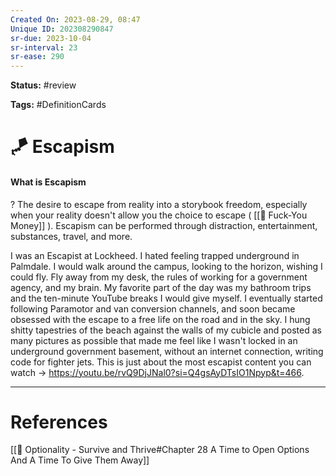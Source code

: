 ```yaml
---
Created On: 2023-08-29, 08:47
Unique ID: 202308290847
sr-due: 2023-10-04
sr-interval: 23
sr-ease: 290
---
```

**Status:** #review 

**Tags:** #DefinitionCards 

# 🪁 Escapism

#### What is Escapism
?
The desire to escape from reality into a storybook freedom, especially when your reality doesn't allow you the choice to escape ( [[💸 Fuck-You Money]] ). Escapism can be performed through distraction, entertainment, substances, travel, and more. 
<!--SR:!2023-10-19,35,270-->


I was an Escapist at Lockheed. I hated feeling trapped underground in Palmdale. I would walk around the campus, looking to the horizon, wishing I could fly. Fly away from my desk, the rules of working for a government agency, and my brain. My favorite part of the day was my bathroom trips and the ten-minute YouTube breaks I would give myself. I eventually started following Paramotor and van conversion channels, and soon became obsessed with the escape to a free life on the road and in the sky. I hung shitty tapestries of the beach against the walls of my cubicle and posted as many pictures as possible that made me feel like I wasn't locked in an underground government basement, without an internet connection, writing code for fighter jets. This is just about the most escapist content you can watch -> https://youtu.be/rvQ9DjJNal0?si=Q4gsAyDTsIO1Npyp&t=466. 






---
# References
[[📗 Optionality - Survive and Thrive#Chapter 28 A Time to Open Options And A Time To Give Them Away]]